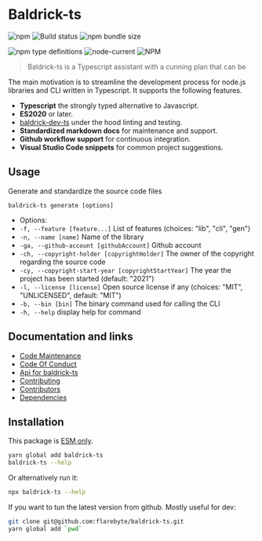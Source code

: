 # Baldrick-ts

![npm](https://img.shields.io/npm/v/baldrick-ts) ![Build status](https://github.com/flarebyte/baldrick-ts/actions/workflows/main.yml/badge.svg) ![npm bundle size](https://img.shields.io/bundlephobia/min/baldrick-ts)

![npm type definitions](https://img.shields.io/npm/types/baldrick-ts) ![node-current](https://img.shields.io/node/v/baldrick-ts) ![NPM](https://img.shields.io/npm/l/baldrick-ts)

> Baldrick-ts is a Typescript assistant with a cunning plan that can be

The main motivation is to streamline the development process for node.js
libraries and CLI written in Typescript. It supports the following features.

- **Typescript** the strongly typed alternative to Javascript.
- **ES2020** or later.
- [baldrick-dev-ts](https://github.com/flarebyte/baldrick-dev-ts) under
the hood linting and testing.
- **Standardized markdown docs** for maintenance and support.
- **Github workflow support** for continuous integration.
- **Visual Studio Code snippets** for common project suggestions.

## Usage

Generate and standardize the source code files

`baldrick-ts generate [options]`

- Options:
- `-f, --feature [feature...]` List of features (choices: "lib", "cli",
"gen")
- `-n, --name [name]` Name of the library
- `-ga, --github-account [githubAccount]` Github account
- `-ch, --copyright-holder [copyrightHolder]` The owner of the copyright
regarding the source code
- `-cy, --copyright-start-year [copyrightStartYear]` The year the project
has been started (default: "2021")
- `-l, --license [license]` Open source license if any (choices: "MIT",
"UNLICENSED", default: "MIT")
- `-b, --bin [bin]` The binary command used for calling the CLI
- `-h, --help` display help for command

## Documentation and links

* [Code Maintenance](MAINTENANCE.md)
* [Code Of Conduct](CODE_OF_CONDUCT.md)
* [Api for baldrick-ts](API.md)
* [Contributing](CONTRIBUTING.md)
* [Contributors](https://github.com/flarebyte/baldrick-ts/graphs/contributors)
* [Dependencies](https://github.com/flarebyte/baldrick-ts/network/dependencies)

## Installation

This package is [ESM only](https://blog.sindresorhus.com/get-ready-for-esm-aa53530b3f77).
```bash
yarn global add baldrick-ts
baldrick-ts --help
```
Or alternatively run it:
```bash
npx baldrick-ts --help
```
If you want to tun the latest version from github. Mostly useful for dev:
```bash
git clone git@github.com:flarebyte/baldrick-ts.git
yarn global add `pwd`
```